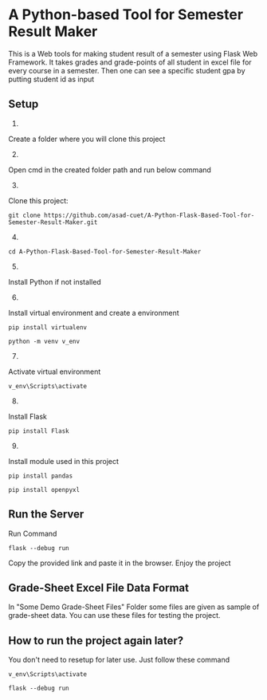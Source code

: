 # A Python-based Tool for Semester Result Maker

This is a Web tools for making student result of a semester using Flask Web Framework. 
It takes grades and grade-points of all student in excel file for every course in a semester. Then one can see a specific student gpa  by putting student id as input

## Setup

1.
Create a folder where you will clone this project

2.
Open cmd in the created folder path and run below command

3.
Clone this project:
```
git clone https://github.com/asad-cuet/A-Python-Flask-Based-Tool-for-Semester-Result-Maker.git
```

4.
```
cd A-Python-Flask-Based-Tool-for-Semester-Result-Maker
```

5.
Install Python if not installed

6.
Install virtual environment and create a environment
```
pip install virtualenv
```
```
python -m venv v_env
```
7.
Activate virtual environment
```
v_env\Scripts\activate
```

8.
Install Flask
```
pip install Flask
```

9.
Install module used in this project
```
pip install pandas
```
```
pip install openpyxl
```

## Run the Server
Run Command
```
flask --debug run
```
Copy the provided link and paste it in the browser. Enjoy the project

## Grade-Sheet Excel File Data Format
In "Some Demo Grade-Sheet Files" Folder some files are given as sample of grade-sheet data.
You can use these files for testing the project.


## How to run the project again later?
You don't need to resetup for later use. Just follow these command

```
v_env\Scripts\activate
```
```
flask --debug run
